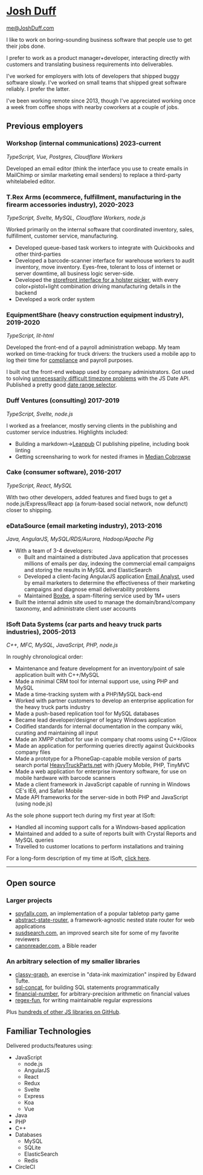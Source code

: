 # <a href="https://joshduff.com" class=no-underline-ever>Josh Duff</a>

<p class="print-top-right">
	<a href="mailto:me@JoshDuff.com" class=no-underline-ever>me@JoshDuff.com</a>
</p>

I like to work on boring-sounding business software that people use to get their jobs done.

I prefer to work as a product manager+developer, interacting directly with customers and translating business requirements into deliverables.

I've worked for employers with lots of developers that shipped buggy software slowly.  I've worked on small teams that shipped great software reliably.  I prefer the latter.

I've been working remote since 2013, though I've appreciated working once a week from coffee shops with nearby coworkers at a couple of jobs.

## Previous employers

### Workshop (internal communications) 2023-current

*TypeScript, Vue, Postgres, Cloudflare Workers*

Developed an email editor (think the interface you use to create emails in MailChimp or similar marketing email senders) to replace a third-party whitelabeled editor.

### T.Rex Arms (ecommerce, fulfillment, manufacturing in the firearm accessories industry), 2020-2023

*TypeScript, Svelte, MySQL, Cloudflare Workers, node.js*

Worked primarily on the internal software that coordinated inventory, sales, fulfillment, customer service, manufacturing.

- Developed queue-based task workers to integrate with Quickbooks and other third-parties
- Developed a barcode-scanner interface for warehouse workers to audit inventory, move inventory.  Eyes-free, tolerant to loss of internet or server downtime, all business logic server-side.
- Developed the [storefront interface for a holster picker](https://www.trex-arms.com/store/trex-arms-sidecar-holster/), with every color+pistol+light combination driving manufacturing details in the backend
- Developed a work order system

### EquipmentShare (heavy construction equipment industry), 2019-2020

*TypeScript, lit-html*

Developed the front-end of a payroll administration webapp.  My team worked on time-tracking for truck drivers: the truckers used a mobile app to log their time for [compliance](https://www.fmcsa.dot.gov/regulations/hours-service/summary-hours-service-regulations) and payroll purposes.

I built out the front-end webapp used by company administrators.  Got used to solving [unnecessarily difficult timezone problems](https://gist.github.com/TehShrike/61ea0820354df2d4d56f5a102623e4de) with the JS Date API.  Published a pretty good [date range selector](https://github.com/EquipmentShare/date-range-input).

### Duff Ventures (consulting) 2017-2019

*TypeScript, Svelte, node.js*

I worked as a freelancer, mostly serving clients in the publishing and customer service industries.  Highlights included:

- Building a markdown→[Leanpub](https://leanpub.com/) CI publishing pipeline, including book linting
- Getting screensharing to work for nested iframes in [Median Cobrowse](https://www.hellomedian.com)

### Cake (consumer software), 2016-2017

*TypeScript, React, MySQL*

With two other developers, added features and fixed bugs to get a node.js/Express/React app (a forum-based social network, now defunct) closer to shipping.

### eDataSource (email marketing industry), 2013-2016

*Java, AngularJS, MySQL/RDS/Aurora, Hadoop/Apache Pig*

* With a team of 3-4 developers:
  * Built and maintained a distributed Java application that processes millions of emails per day, indexing the commercial email campaigns and storing the results in MySQL and ElasticSearch
  * Developed a client-facing AngularJS application [Email Analyst](http://www.edatasource.com/competitive-tracker/), used by email marketers to determine the effectiveness of their marketing campaigns and diagnose email deliverability problems
  * Maintained [Boxbe](https://www.boxbe.com/), a spam-filtering service used by 1M+ users
* Built the internal admin site used to manage the domain/brand/company taxonomy, and administrate client user accounts

### ISoft Data Systems (car parts and heavy truck parts industries), 2005-2013

*C++, MFC, MySQL, JavaScript, PHP, node.js*

In roughly chronological order:

* Maintenance and feature development for an inventory/point of sale application built with C++/MySQL
* Made a minimal CRM tool for internal support use, using PHP and MySQL
* Made a time-tracking system with a PHP/MySQL back-end
* Worked with partner customers to develop an enterprise application for the heavy truck parts industry
* Made a push-based replication tool for MySQL databases
* Became lead developer/designer of legacy Windows application
* Codified standards for internal documentation in the company wiki, curating and maintaining all input
* Made an XMPP chatbot for use in company chat rooms using C++/Gloox
* Made an application for performing queries directly against Quickbooks company files
* Made a prototype for a PhoneGap-capable mobile version of parts search portal [HeavyTruckParts.net](https://www.heavytruckparts.net) with jQuery Mobile, PHP, TinyMVC
* Made a web application for enterprise inventory software, for use on mobile hardware with barcode scanners
* Made a client framework in JavaScript capable of running in Windows CE's IE6, and Safari Mobile
* Made API frameworks for the server-side in both PHP and JavaScript (using node.js)

As the sole phone support tech during my first year at ISoft:

* Handled all incoming support calls for a Windows-based application
* Maintained and added to a suite of reports built with Crystal Reports and MySQL queries
* Travelled to customer locations to perform installations and training

<div class="no-print">
	For a long-form description of my time at ISoft, <a href="//tehshrike.github.io/resume/isoft.html">click here</a>.
</div>

***

## Open source

### Larger projects

* [spyfallx.com](https://github.com/tehshrike/spyfallx), an implementation of a popular tabletop party game
* [abstract-state-router](https://github.com/TehShrike/abstract-state-router), a framework-agnostic nested state router for web applications
* [susdsearch.com](https://github.com/TehShrike/susd-search-site), an improved search site for some of my favorite reviewers
* [canonreader.com](https://github.com/TehShrike/canon-reader), a Bible reader


<div class="no-print">

### An arbitrary selection of my smaller libraries

* [classy-graph](https://tehshrike.github.io/classy-graph/), an exercise in "data-ink maximization" inspired by Edward Tufte.
* [sql-concat](https://github.com/TehShrike/sql-concat), for building SQL statements programmatically
* [financial-number](https://github.com/TehShrike/financial-number), for arbitrary-precision arithmetic on financial values
* [regex-fun](https://github.com/TehShrike/regex-fun), for writing maintainable regular expressions

</div>

Plus [hundreds of other JS libraries on GitHub](https://github.com/search?o=desc&q=user%3ATehShrike&s=stars&type=Repositories).

## Familiar Technologies

Delivered products/features using:

* JavaScript
	* node.js
	* AngularJS
	* React
	* Redux
	* Svelte
	* Express
	* Koa
	* Vue
* Java
* PHP
* C++
* Databases
	* MySQL
	* SQLite
	* ElasticSearch
	* Redis
* CircleCI
